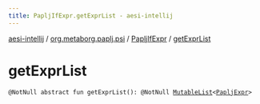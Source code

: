 ```yaml
---
title: PapljIfExpr.getExprList - aesi-intellij
---
```


[aesi-intellij](../../index.html) / [org.metaborg.paplj.psi](../index.html) / [PapljIfExpr](index.html) / [getExprList](.)

# getExprList

`@NotNull abstract fun getExprList(): @NotNull `[`MutableList`](https://kotlinlang.org/api/latest/jvm/stdlib/kotlin.collections/-mutable-list/index.html)`<`[`PapljExpr`](../-paplj-expr/index.html)`>`